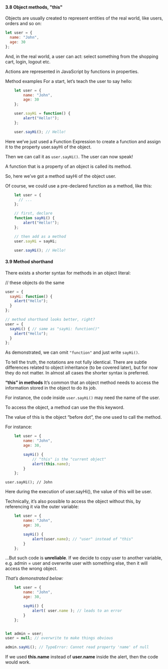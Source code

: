 #### 3.8 Object methods, "this"
Objects are usually created to represent entities of the real world, like users, orders and so on:
```js
let user = {
  name: "John",
  age: 30
};
```
And, in the real world, a user can act: select something from the shopping cart, login, logout etc.

Actions are represented in JavaScript by functions in properties.

Method examples
For a start, let’s teach the user to say hello:
```js
    let user = {
        name: "John",
        age: 30
    };

    user.sayHi = function() {
        alert("Hello!");
    };

    user.sayHi(); // Hello!
```

Here we’ve just used a Function Expression to create a function and assign it to the property user.sayHi of the object.

Then we can call it as `user.sayHi()`. The user can now speak!

A function that is a property of an object is called its method.

So, here we’ve got a method sayHi of the object user.

Of course, we could use a pre-declared function as a method, like this:

```js
    let user = {
      // ...
    };

    // first, declare
    function sayHi() {
        alert("Hello!");
    };

    // then add as a method
    user.sayHi = sayHi;

    user.sayHi(); // Hello!
```

#### 3.9 Method shorthand
There exists a shorter syntax for methods in an object literal:

// these objects do the same
```js
user = {
  sayHi: function() {
    alert("Hello");
  }
};

// method shorthand looks better, right?
user = {
  sayHi() { // same as "sayHi: function()"
    alert("Hello");
  }
};
```

As demonstrated, we can omit `"function"` and just write `sayHi()`.

To tell the truth, the notations are not fully identical. There are subtle differences related to object inheritance (to be covered later), but for now they do not matter. In almost all cases the shorter syntax is preferred.

**“this” in methods**
It’s common that an object method needs to access the information stored in the object to do its job.

For instance, the code inside `user.sayHi()` may need the name of the user.

To access the object, a method can use the this keyword.

The value of this is the object “before dot”, the one used to call the method.

For instance:
```js
    let user = {
        name: "John",
        age: 30,

        sayHi() {
            // "this" is the "current object"
            alert(this.name);
        }
    };
```
`user.sayHi(); // John`

Here during the execution of user.sayHi(), the value of this will be user.

Technically, it’s also possible to access the object without this, by referencing it via the outer variable:
```js
    let user = {
        name: "John",
        age: 30,

        sayHi() {
            alert(user.name); // "user" instead of "this"
        }
    };
```

…But such code is **unreliable**. If we decide to copy user to another variable, e.g. admin = user and overwrite user with something else, then it will access the wrong object.

*That’s demonstrated below:*
```js
    let user = {
        name: "John",
        age: 30,

        sayHi() {
            alert( user.name ); // leads to an error
        }
    };


let admin = user;
user = null; // overwrite to make things obvious

admin.sayHi(); // TypeError: Cannot read property 'name' of null
```
If we used **this.name** instead of **user.name** inside the alert, then the code would work.

